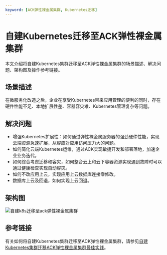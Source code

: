```yaml
---
keyword: [ACK弹性裸金属集群, Kubernetes迁移]
---
```


# 自建Kubernetes迁移至ACK弹性裸金属集群

本文介绍将自建Kubernetes集群迁移至ACK弹性裸金属集群的场景描述、解决问题、架构图及操作参考链接。

## 场景描述

在微服务化改造之后，企业在享受Kubernetes带来应用管理的便利的同时，存在硬件性能不足、本地扩展性差、容器容灾难、Kubernetes管理复杂等问题。

## 解决问题

-   增强Kubernetes扩展性：如何通过弹性裸金属服务器的强劲硬件性能，实现云端资源急速扩展，从容应对应用访问压力大的问题。
-   如何简化云端Kubernetes运维，通过ACK实现敏捷开发和部署落地，加速企业业务迭代。
-   如何综合考虑迁移和容灾，如何整合云上和云下容器资源实现遇到故障时可以通过健康检查实现自动容灾。
-   如何不改应用上云，实现应用上云数据库连接零修改。
-   数据库上云及回退，如何实现上云回退。

## 架构图

![自建k8s迁移至ack弹性裸金属集群](https://static-aliyun-doc.oss-accelerate.aliyuncs.com/assets/img/zh-CN/1763659951/p82636.png)

## 参考链接

有关如何将自建Kubernetes集群迁移至ACK弹性裸金属集群，请参见[自建Kubernetes集群迁移ACK弹性裸金属集群最佳实践](https://www.aliyun.com/acts/best-practice/preview?id=52152)。

